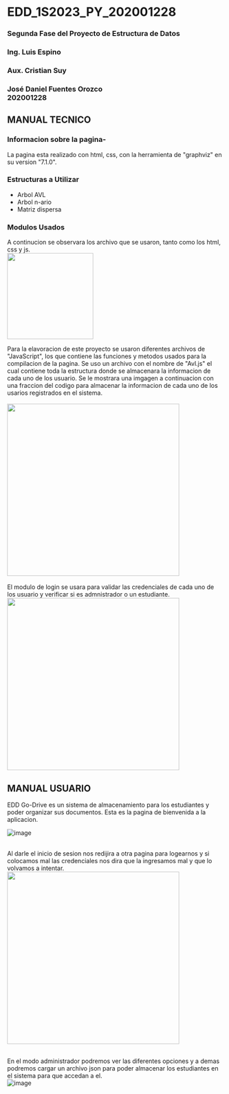# EDD_1S2023_PY_202001228
### Segunda Fase del Proyecto de Estructura de Datos
### Ing. Luis Espino 
### Aux. Cristian Suy
### José Daniel  Fuentes Orozco<br>202001228

## MANUAL TECNICO
### Informacion sobre la pagina-
<p>La pagina esta realizado con html, css, con la herramienta de "graphviz" en su version "7.1.0".</p>

### Estructuras a Utilizar
* Arbol AVL
* Arbol n-ario
* Matriz dispersa

### Modulos Usados
A continucion se observara los archivo que se usaron, tanto como los html, css y js.
<br>
<img align='center' src="https://user-images.githubusercontent.com/88565998/231058551-98904f03-b14e-4a3d-bc8a-8db35ba6428b.png" width="200"><br>

Para la elavoracion de este proyecto se usaron diferentes archivos de "JavaScript", los que contiene las funciones y metodos usados para la compilacion de la pagina.
Se uso un archivo con el nombre de "Avl.js" el cual contiene toda la estructura donde se almacenara la informacion de cada uno de los usuario.
Se le mostrara una imgagen a continuacion con una fraccion del codigo para almacenar la informacion de cada uno de los usarios registrados en el sistema.
<br>
<br>
<img align='center' src="https://user-images.githubusercontent.com/88565998/231058258-2b6f36e1-1b2c-4306-bb08-5a9a834ba187.png" width="400"><br>
<br>
El modulo de login se usara para validar las credenciales de cada uno de los usuario y verificar si es admnistrador o un estudiante.
<br>
<img align='center' src="https://user-images.githubusercontent.com/88565998/231061740-5f079663-425c-4f75-8c08-dd9ee7f54cac.png" width="400"><br>


## MANUAL USUARIO
EDD Go-Drive es un sistema de almacenamiento para los estudiantes y poder organizar sus documentos. Esta es la pagina de bienvenida a la aplicacion.
<br>

![image](https://user-images.githubusercontent.com/88565998/231063559-ac3aef41-66a0-4ff8-8141-74b44c3f756a.png)

<br>
Al darle el inicio de sesion nos redijira a otra pagina para logearnos y si colocamos mal las credenciales nos dira que la ingresamos mal y que lo volvamos a intentar.
<img align='center' src="https://user-images.githubusercontent.com/88565998/231063783-21bf2f12-81e3-4482-b1f4-e9c9c1dffc64.png" width="400"><br>
<br>

En el modo administrador podremos ver las diferentes opciones y a demas podremos cargar un archivo json para poder almacenar los estudiantes en el sistema para que accedan a el.<br>
![image](https://user-images.githubusercontent.com/88565998/231064167-7b764891-792f-4160-9062-c49a98a99cb1.png)


